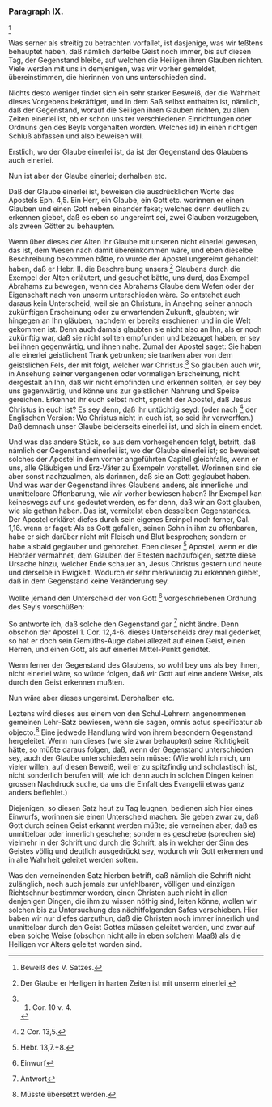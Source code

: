 <!-- Seite 70 --> <!-- content-0082.xml -->

### Paragraph IX. ###

[^k2r9]

Was serner als streitig zu betrachten vorfallet,
ist dasjenige, was wir teßtens behauptet haben,
daß nämlich derfelbe Geist noch immer, bis auf diesen
Tag, der Gegenstand bleibe, auf welchen die
Heiligen ihren Glauben richten. Viele werden mit
uns in demjenigen, was wir vorher gemeldet, übereinstimmen,
die hierinnen von uns unterschieden sind.

<!-- Seite 71 -->

Nichts desto weniger findet sich ein sehr starker Besweiß, 
der die Wahrheit dieses Vorgebens bekräftiget, 
und in dem Saß selbst enthalten ist, nämlich, daß der 
Gegenstand, worauf die Seiligen ihren Glauben 
richten, zu allen Zeiten einerlei ist, ob er schon uns 
ter verschiedenen Einrichtungen oder Ordnuns 
gen des Beyls vorgehalten worden. Welches id) 
in einen richtigen Schluß abfassen und also beweisen 
will. 

Erstlich, wo der Glaube einerlei ist, da ist der 
Gegenstand des Glaubens auch einerlei. 

Nun ist aber der Glaube einerlei; derhalben etc.

Daß der Glaube einerlei ist, beweisen die ausdrücklichen
Worte des Apostels Eph. 4,5. Ein Herr, ein
Glaube, ein Gott etc. worinnen er einen Glauben
und einen Gott neben einander feket; welches denn
deutlich zu erkennen giebet, daß es eben so ungereimt
sei, zwei Glauben vorzugeben, als zween Götter
zu behaupten.

Wenn über dieses der Alten ihr Glaube mit unseren
nicht einerlei gewesen, das ist, dem Wesen nach damit
übereinkommen wäre, und eben dieselbe Beschreibung
bekommen båtte, ro wurde der Apostel ungereimt gehandelt
haben, daß er Hebr. II. die Beschreibung unsers [^k2r10]
Glaubens durch die Exempel der Alten erläutert, und gesuchet
bätte, uns durd, das Exempel Abrahams zu bewegen,
wenn des Abrahams Glaube dem Wefen oder
der Eigenschaft nach von unserm unterschieden wäre.
So entstehet auch daraus kein Unterscheid, weil sie an
Christum, in Ansehng seiner annoch zukünftigen Erscheinung
oder zu erwartenden Zukunft, glaubten; wir
hingegen an Ihn gläuben, nachdem er bereits erschienen
und in die Welt gekommen ist. Denn auch damals
glaubten sie nicht also an Ihn, als er noch zukünftig war,
daß sie nicht sollten empfunden und bezeuget haben, er
sey bei ihnen gegenwärtig, und ihnen nahe. Zumal<!-- Seite 72 -->
der Apostel saget: Sie haben alle einerlei geistlichent
Trank getrunken; sie tranken aber von dem geistslichen 
Fels, der mit folgt, welcher war Christus.[^k2r11]
So glauben auch wir, in Ansehung seiner vergangenen
oder vormaligen Erscheinung, nicht dergestalt an Ihn,
daß wir nicht empfinden und erkennen sollten, er sey bey
uns gegenwärtig, und könne uns zur geistlichen Nahrung
und Speise gereichen. Erkennet ihr euch selbst
nicht, spricht der Apostel, daß Jesus Christus in euch
ist? Es sey denn, daß ihr untüchtig seyd: (oder nach [^k2r12]
der Englischen Version: Wo Christus nicht in euch
ist, so seid ihr verworffen.) Daß demnach unser
Glaube beiderseits einerlei ist, und sich in einem endet.

Und was das andere Stück, so aus dem vorhergehenden
folgt, betrift, daß námlich der Gegenstand einerlei
ist, wo der Glaube einerlei ist; so beweiset solches
der Apostel in dem vorher angeführten Capitel gleichfalls,
wenn er uns, alle Gläubigen und Erz-Väter zu
Exempeln vorstellet. Worinnen sind sie aber sonst nachzualmen,
als darinnen, daß sie an Gott geglaubet haben.
Und was war der Gegenstand ihres Glaubens anders,
als innerliche und unmittelbare Offenbarung, wie
wir vorher bewiesen haben? Ihr Exempel kan keineswegs
auf uns gedeutet werden, es fer denn, daß wir an
Gott glauben, wie sie gethan haben. Das ist, vermitelst
eben desselben Gegenstandes. Der Apostel erkläret
diefes durch sein eigenes Ereinpel noch ferner, Gal. 1,16. 
wenn er faget: Als es Gott gefallen, seinen
Sohn in ihm zu offenbaren, habe er sich darüber
nicht mit Fleisch und Blut besprochen; sondern er
habe alsbald geglauber und gehorchet. Eben dieser [^k2r13]
Apostel, wenn er die Hebräer vermahnet, dem Glauben
der Eltesten nachzufolgen, setzte diese Ursache hinzu, welcher
Ende schauer an, Jesus Christus gestern und
heute und derselbe in Ewigkeit. Wodurch er sehr
merkwürdig zu erkennen giebet, daß in dem Gegenstand
keine Veränderung sey.<!-- Seite 73 -->

Wollte jemand den Unterscheid der von Gott [^k2r14]
vorgeschriebenen Ordnung des Seyls vorschüßen:

So antworte ich, daß solche den Gegenstand gar [^k2r15]
nicht ändre. Denn obschon der Apostel 1. Cor. 12,4-6.
dieses Unterscheids drey mal gedenket, so hat er
doch sein Gemüths-Auge dabei allezeit auf einen Geist,
einen Herren, und einen Gott, als auf einerlei Mittel-Punkt 
geridtet.

Wenn ferner der Gegenstand des Glaubens, so
wohl bey uns als bey ihnen, nicht einerlei wäre, so
würde folgen, daß wir Gott auf eine andere Weise,
als durch den Geist erkennen mußten.

Nun wäre aber dieses ungereimt. Derohalben etc.

Leztens wird dieses aus einem von den Schul-Lehrern
angenommenen gemeinen Lehr-Satz bewiesen,
wenn sie sagen, omnis actus specificatur ab objecto.[^k2f9] 
Eine jedwede Handlung wird von ihrem besondern Gegenstand
hergeleitet. Wenn nun dieses (wie sie zwar
behaupten) seine Richtigkeit hätte, so müßte daraus folgen,
daß, wenn der Gegenstand unterschieden sey,
auch der Glaube unterschieden sein müsse: (Wie
wohl ich mich, um vieler willen, auf diesen Beweiß,
weil er zu spitzfindig und scholastisch ist, nicht sonderlich
berufen will; wie ich denn auch in solchen Dingen keinen
grossen Nachdruck suche, da uns die Einfalt des 
Evangelii etwas ganz anders befiehlet.)

Diejenigen, so diesen Satz heut zu Tag leugnen,
bedienen sich hier eines Einwurfs, worinnen sie einen Unterscheid
machen. Sie geben zwar zu, daß Gott durch
seinen Geist erkannt werden müßte; sie verneinen
aber, daß es unmittelbar oder innerlich geschehe;
sondern es geschebe (sprechen sie) vielmehr in der
Schrift und durch die Schrift, als in welcher der
Sinn des Geistes völlig und deutlich ausgedrückt
sey, wodurch wir Gott erkennen und in
alle Wahrheit geleitet werden solten.<!-- Seite 74 -->

Was den verneinenden Satz hierben betrift, daß
nämlich die Schrift nicht zulänglich, noch auch jemals
zur unfehlbaren, völligen und einzigen Richtschnur bestimmer 
worden, einen Christen auch nicht in allen denjenigen
Dingen, die ihm zu wissen nöthig sind, leiten
könne, wollen wir solchen bis zu Untersuchung des
nächitfolgenden Safes verschieben. Hier baben wir
nur diefes darzuthun, daß die Christen noch immer
innerlich und unmittelbar durch den Geist Gottes
müssen geleitet werden, und zwar auf eben solche
Weise (obschon nicht alle in eben solchem Maaß) als
die Heiligen vor Alters geleitet worden sind.


[^k2f9]: Müsste übersetzt werden.

[^k2r9]: Beweiß des V. Satzes.
[^k2r10]: Der Glaube er Heiligen in harten Zeiten ist mit unserm einerlei.
[^k2r11]: 1. Cor. 10 v. 4.
[^k2r12]: 2 Cor. 13,5.
[^k2r13]: Hebr. 13,7.+8.
[^k2r14]: Einwurf
[^k2r15]: Antwort


